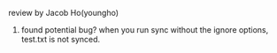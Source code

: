 review by Jacob Ho(youngho)

1) found potential bug? 
   when you run sync without the ignore options, test.txt is not synced.

